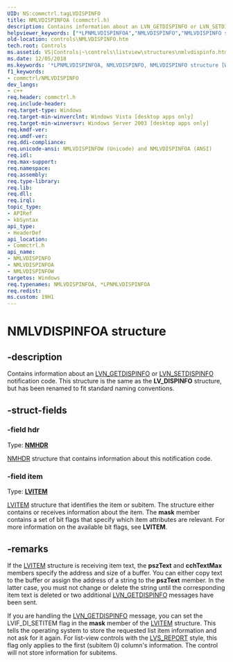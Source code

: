 ```yaml
---
UID: NS:commctrl.tagLVDISPINFO
title: NMLVDISPINFOA (commctrl.h)
description: Contains information about an LVN_GETDISPINFO or LVN_SETDISPINFO notification code. This structure is the same as the LV_DISPINFO structure, but has been renamed to fit standard naming conventions.helpviewer_keywords: ["*LPNMLVDISPINFOA","NMLVDISPINFO","NMLVDISPINFO structure [Windows Controls]","NMLVDISPINFOA","NMLVDISPINFOW","_win32_NMLVDISPINFO","_win32_NMLVDISPINFO_cpp","commctrl/NMLVDISPINFO","commctrl/NMLVDISPINFOA","commctrl/NMLVDISPINFOW","controls.NMLVDISPINFO","controls._win32_NMLVDISPINFO"]
old-location: controls\NMLVDISPINFO.htm
tech.root: Controls
ms.assetid: VS|Controls|~\controls\listview\structures\nmlvdispinfo.htm
ms.date: 12/05/2018
ms.keywords: '*LPNMLVDISPINFOA, NMLVDISPINFO, NMLVDISPINFO structure [Windows Controls], NMLVDISPINFOA, NMLVDISPINFOW, _win32_NMLVDISPINFO, _win32_NMLVDISPINFO_cpp, commctrl/NMLVDISPINFO, commctrl/NMLVDISPINFOA, commctrl/NMLVDISPINFOW, controls.NMLVDISPINFO, controls._win32_NMLVDISPINFO'
f1_keywords:
- commctrl/NMLVDISPINFO
dev_langs:
- c++
req.header: commctrl.h
req.include-header: 
req.target-type: Windows
req.target-min-winverclnt: Windows Vista [desktop apps only]
req.target-min-winversvr: Windows Server 2003 [desktop apps only]
req.kmdf-ver: 
req.umdf-ver: 
req.ddi-compliance: 
req.unicode-ansi: NMLVDISPINFOW (Unicode) and NMLVDISPINFOA (ANSI)
req.idl: 
req.max-support: 
req.namespace: 
req.assembly: 
req.type-library: 
req.lib: 
req.dll: 
req.irql: 
topic_type:
- APIRef
- kbSyntax
api_type:
- HeaderDef
api_location:
- Commctrl.h
api_name:
- NMLVDISPINFO
- NMLVDISPINFOA
- NMLVDISPINFOW
targetos: Windows
req.typenames: NMLVDISPINFOA, *LPNMLVDISPINFOA
req.redist: 
ms.custom: 19H1
---
```


# NMLVDISPINFOA structure


## -description


Contains information about an <a href="https://docs.microsoft.com/windows/desktop/Controls/lvn-getdispinfo">LVN_GETDISPINFO</a> or <a href="https://docs.microsoft.com/windows/desktop/Controls/lvn-setdispinfo">LVN_SETDISPINFO</a> notification code. This structure is the same as the <b>LV_DISPINFO</b> structure, but has been renamed to fit standard naming conventions. 


## -struct-fields




### -field hdr

Type: <b><a href="https://docs.microsoft.com/windows/desktop/api/richedit/ns-richedit-nmhdr">NMHDR</a></b>


<a href="https://docs.microsoft.com/windows/desktop/api/richedit/ns-richedit-nmhdr">NMHDR</a> structure that contains information about this notification code. 


### -field item

Type: <b><a href="https://docs.microsoft.com/windows/desktop/api/commctrl/ns-commctrl-lvitema">LVITEM</a></b>


<a href="https://docs.microsoft.com/windows/desktop/api/commctrl/ns-commctrl-lvitema">LVITEM</a> structure that identifies the item or subitem. The structure either contains or receives information about the item. The <b>mask</b> member contains a set of bit flags that specify which item attributes are relevant.
For more information on the available bit flags, see <b>LVITEM</b>.


## -remarks



If the <a href="https://docs.microsoft.com/windows/desktop/api/commctrl/ns-commctrl-lvitema">LVITEM</a> structure is receiving item text, the <b>pszText</b> and <b>cchTextMax</b> members specify the address and size of a buffer. You can either copy text to the buffer or assign the address of a string to the <b>pszText</b> member. In the latter case, you must not change or delete the string until the corresponding item text is deleted or two additional <a href="https://docs.microsoft.com/windows/desktop/Controls/lvn-getdispinfo">LVN_GETDISPINFO</a> messages have been sent. 


If you are handling the <a href="https://docs.microsoft.com/windows/desktop/Controls/lvn-getdispinfo">LVN_GETDISPINFO</a> message, you can set the LVIF_DI_SETITEM flag in the <b>mask</b> member of the <a href="https://docs.microsoft.com/windows/desktop/api/commctrl/ns-commctrl-lvitema">LVITEM</a> structure. This tells the operating system to store the requested list item information and not ask for it again. For list-view controls with the <a href="https://docs.microsoft.com/windows/desktop/Controls/list-view-window-styles">LVS_REPORT</a> style, this flag only applies to the first (subitem 0) column's information. The control will not store information for subitems.
		



